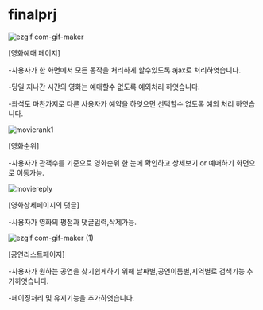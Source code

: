 # finalprj

![ezgif com-gif-maker](https://user-images.githubusercontent.com/65701774/166902472-c41d4c1e-51e2-421a-ba67-119f267aebef.gif)


[영화예매 페이지]

-사용자가 한 화면에서 모든 동작을 처리하게 할수있도록 ajax로 처리하엿습니다.

-당일 지나간 시간의 영화는 예매할수 없도록 예외처리 하엿습니다.

-좌석도 마찬가지로 다른 사용자가 예약을 하엿으면 선택할수 없도록 예외 처리 하엿습니다.

![movierank1](https://user-images.githubusercontent.com/65701774/167264384-14988c39-7cc7-4364-a209-841b333057cd.png)

[영화순위]

-사용자가 관객수를 기준으로 영화순위 한 눈에 확인하고 상세보기 or 예매하기 화면으로 이동가능.

![moviereply](https://user-images.githubusercontent.com/65701774/167264474-51997411-4410-48b0-8f72-6e5d5000a405.png)

[영화상세페이지의 댓글]

-사용자가 영화의 평점과 댓글입력,삭제가능.

![ezgif com-gif-maker (1)](https://user-images.githubusercontent.com/65701774/167264688-9ceff592-9c75-487a-b9e4-75eac47e820c.gif)

[공연리스트페이지]

-사용자가 원하는 공연을 찾기쉽게하기 위해 날짜별,공연이름별,지역별로 검색기능 추가하엿습니다.

-페이징처리 및 유지기능을 추가하엿습니다.
